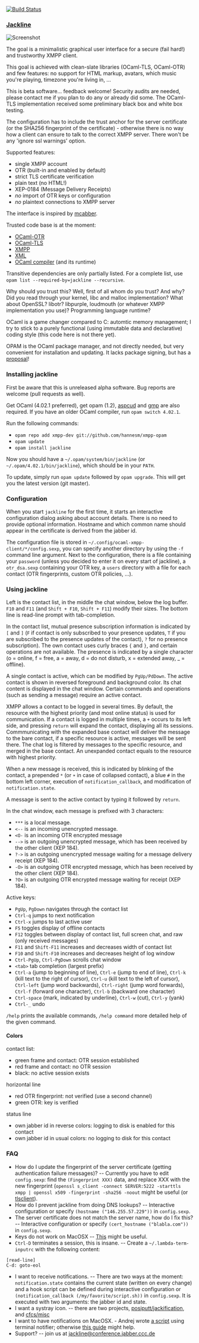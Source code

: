 [![Build Status](https://travis-ci.org/hannesm/jackline.svg?branch=master)](https://travis-ci.org/hannesm/jackline)

### [Jackline](https://en.wikipedia.org/wiki/Jackline)

![Screenshot](http://berlin.ccc.de/~hannes/jackline.png)

The goal is a minimalistic graphical user interface for a secure (fail
hard!) and trustworthy XMPP client.

This goal is achieved with clean-slate libraries (OCaml-TLS,
OCaml-OTR) and few features: no support for HTML markup, avatars,
which music you're playing, timezone you're living in, ...

This is beta software... feedback welcome!  Security audits are
needed, please contact me if you plan to do any or already did some.
The OCaml-TLS implementation received some preliminary black box and
white box testing.

The configuration has to include the trust anchor for the server
certificate (or the SHA256 fingerprint of the certificate) - otherwise
there is no way how a client can ensure to talk to the correct XMPP
server.  There won't be any 'ignore ssl warnings' option.

Supported features:
- single XMPP account
- OTR (built-in and enabled by default)
- strict TLS certificate verification
- plain text (no HTML!)
- XEP-0184 (Message Delivery Receipts)
- _no_ import of OTR keys or configuration
- _no_ plaintext connections to XMPP server

The interface is inspired by [mcabber](http://mcabber.com).

Trusted code base is at the moment:
- [OCaml-OTR](https://github.com/hannesm/ocaml-otr)
- [OCaml-TLS](https://github.com/mirleft/ocaml-tls)
- [XMPP](https://github.com/hannesm/xmpp)
- [XML](https://github.com/ermine/xml)
- [OCaml compiler](http://ocaml.org/) (and its runtime)

Transitive dependencies are only partially listed.  For a complete
list, use ``opam list --required-by=jackline --recursive``.

Why should you trust this? Well, first of all whom do you trust? And
why? Did you read through your kernel, libc and malloc implementation?
What about OpenSSL? libotr? libpurple, loudmouth (or whatever XMPP
implementation you use)? Programming language runtime?

OCaml is a game changer compared to C: automtic memory management; I
try to stick to a purely functional (using immutable data and
declarative) coding style (this code here is not there yet).

OPAM is the OCaml package manager, and not directly needed, but very
convenient for installation and updating.  It lacks package signing,
but has a
[proposal](http://opam.ocaml.org/blog/Signing-the-opam-repository/)!

### Installing jackline

First be aware that this is unreleased alpha software.  Bug reports are
welcome (pull requests as well).

Get OCaml (4.02.1 preferred), get opam (1.2),
[aspcud](http://www.cs.uni-potsdam.de/wv/aspcud/) and
[gmp](http://gmplib.org/) are also required.
If you have an older OCaml compiler, run `opam switch 4.02.1`.

Run the following commands:
- `opam repo add xmpp-dev git://github.com/hannesm/xmpp-opam`
- `opam update`
- `opam install jackline`

Now you should have a `~/.opam/system/bin/jackline` (or
`~/.opam/4.02.1/bin/jackline`), which should be in your `PATH`.

To update, simply run `opam update` followed by `opam upgrade`.  This
will get you the latest version (git master).

### Configuration

When you start `jackline` for the first time, it starts an interactive
configuration dialog asking about account details.  There is no need
to provide optional information.  Hostname and which common name
should appear in the certificate is derived from the jabber id.

The configuration file is stored in
`~/.config/ocaml-xmpp-client/*/config.sexp`, you can specify another
directory by using the `-f` command line argument.  Next to the
configuration, there is a file containing your `password` (unless you
decided to enter it on every start of jackline), a `otr_dsa.sexp`
containing your OTR key, a `users` directory with a file for each
contact (OTR fingerprints, custom OTR policies, ...).

### Using jackline

Left is the contact list, in the middle the chat window, below the log
buffer.  `F10` and `F11` (and `Shift + F10`, `Shift + F11`) modify
their sizes.  The bottom line is read-line prompt with tab-completion.

In the contact list, mutual presence subscription information is
indicated by `[` and `]` (`F` if contact is only subscribed to your
presence updates, `T` if you are subscribed to the presence updates of
the contact), `?` for no presence subscription).  The own contact uses
curly braces `{` and `}`, and certain operations are not available.
The presence is indicated by a single character (o = online, f = free,
a = away, d = do not disturb, x = extended away, _ = offline).

A single contact is active, which can be modified by `PgUp/PdDown`.
The active contact is shown in reversed foreground and background
color.  Its chat content is displayed in the chat window.  Certain
commands and operations (such as sending a message) require an active
contact.

XMPP allows a contact to be logged in several times.  By default, the
resource with the highest priority (and most online status) is used
for communication.  If a contact is logged in multiple times, a `+`
occurs to its left side, and pressing `return` will expand the
contact, displaying all its sessions.  Commmunicating with the
expanded base contact will deliver the message to the bare contact, if
a specific resource is active, messages will be sent there.  The chat
log is filtered by messages to the specific resource, and merged in
the base contact.  An unexpanded contact equals to the resource with
highest priority.

When a new message is received, this is indicated by blinking of the
contact, a prepended `*` (or `☀` in case of collapsed contact), a blue
`#` in the bottom left corner, execution of `notification_callback`,
and modification of `notification.state`.

A message is sent to the active contact by typing it followed by
`return`.

In the chat window, each message is prefixed with 3 characters:
- `***` is a local message.
- `<--` is an incoming unencrypted message.
- `<O-` is an incoming OTR encrypted message
- `-->` is an outgoing unencrypted message, which has been received by the other client (XEP 184).
- `?->` is an outgoing unencrypted message waiting for a message delivery receipt (XEP 184).
- `-O>` is an outgoing OTR encrypted message, which has been received by the other client (XEP 184).
- `?O>` is an outgoing OTR encrypted message waiting for receipt (XEP 184).

Active keys:
- `PgUp`, `PgDown` navigates through the contact list
- `Ctrl-q` jumps to next notification
- `Ctrl-x` jumps to last active user
- `F5` toggles display of offline contacts
- `F12` toggles between display of contact list, full screen chat, and raw (only received messages)
- `F11` and `Shift-F11` increases and decreases width of contact list
- `F10` and `Shift-F10` increases and decreases height of log window
- `Ctrl-PgUp`, `Ctrl-PgDown` scrolls chat window
- `<tab>` tab completion (largest prefix)
- `Ctrl-a` (jump to beginning of line), `Ctrl-e` (jump to end of line), `Ctrl-k` (kill text to the right of cursor), `Ctrl-u` (kill text to the left of cursor), `Ctrl-left` (jump word backwards), `Ctrl-right` (jump word forwards), `Ctrl-f` (forward one character), `Ctrl-b` (backward one character)
- `Ctrl-space` (mark, indicated by underline), `Ctrl-w` (cut), `Ctrl-y` (yank)
- `Ctrl-_` undo

`/help` prints the available commands, `/help command` more detailed help of the given command.

#### Colors

contact list:
- green frame and contact: OTR session established
- red frame and contact: no OTR session
- black: no active session exists

horizontal line
- red OTR fingerprint: not verified (use a second channel)
- green OTR: key is verified

status line
- own jabber id in reverse colors: logging to disk is enabled for this contact
- own jabber id in usual colors: no logging to disk for this contact

### FAQ

- How do I update the fingerprint of the server certificate (getting authentication failure messages)? -- Currently you have to edit `config.sexp`:  find the `(Fingerprint XXX)` data, and replace XXX with the new fingerprint (`openssl s_client -connect SERVER:5222 -starttls xmpp | openssl x509 -fingerprint -sha256 -noout` might be useful (or [tlsclient](https://github.com/hannesm/tlsclient)).
- How do I prevent jackline from doing DNS lookups? -- Interactive configuration or specify `(hostname ("146.255.57.229"))` in `config.sexp`.
- The server certificate does not match the server name, how do I fix this? -- Interactive configuration or specify `(cert_hostname ("blabla.com"))` in `config.sexp`.
- Keys do not work on MacOSX -- [This](https://github.com/timothybasanov/terminal-app-function-keys#full-list-of-all-bindings) might be useful.
- `Ctrl-D` terminates a session, this is insane. -- Create a `~/.lambda-term-inputrc` with the following content:

 ````
 [read-line]
 C-d: goto-eol
 ````

- I want to receive notifications. -- There are two ways at the moment: `notification.state` contains the current state (written on every change) and a hook script can be defined during interactive configuration or `(notification_callback (/my/favorite/script.sh))` in `config.sexp`.  It is executed with two arguments: the jabber id and state.
- I want a systray icon. -- there are two projects, [posiputt/jackification](https://github.com/posiputt/jackification), and [cfcs/misc](https://github.com/cfcs/misc/blob/master/jackline_systray.py)
- I want to have notifications on MacOSX. - Andrej wrote [a script](https://github.com/schoeke/notline) using terminal notifier; otherwise [this guide](https://gist.github.com/prebenlm/5562656) might help.
- Support? -- join us at jackline@conference.jabber.ccc.de
